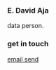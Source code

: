 <link href="https://fonts.googleapis.com/icon?family=Material+Icons"
      rel="stylesheet">


### E. David Aja

data person.

### get in touch

<a href="mailto:sefl@edavidaja.com">
<span class="material-icons material-icons-outlined">
email
</span>
</a>

<a href="https://telegram.me/edavidaja">
<span class="material-icons material-icons-outlined">
send
</span>
</a>